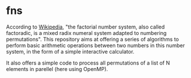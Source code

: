 # fns

According to [Wikipedia](https://en.wikipedia.org/wiki/Factorial_number_system), "the factorial number system,
also called factoradic, is a mixed radix numeral system adapted to numbering permutations". This repository aims
at offering a series of algorithms to perform basic arithmetic operations between two numbers in this number system,
in the form of a simple interactive calculator.

It also offers a simple code to process all permutations of a list of N elements in parellel (here using OpenMP).
